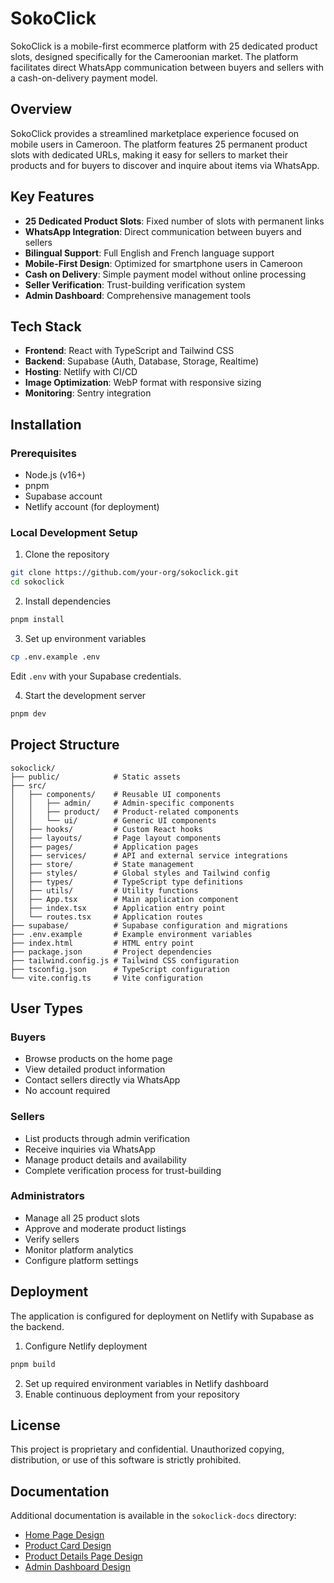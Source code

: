 # SokoClick

SokoClick is a mobile-first ecommerce platform with 25 dedicated product slots, designed specifically for the Cameroonian market. The platform facilitates direct WhatsApp communication between buyers and sellers with a cash-on-delivery payment model.

## Overview

SokoClick provides a streamlined marketplace experience focused on mobile users in Cameroon. The platform features 25 permanent product slots with dedicated URLs, making it easy for sellers to market their products and for buyers to discover and inquire about items via WhatsApp.

## Key Features

- **25 Dedicated Product Slots**: Fixed number of slots with permanent links
- **WhatsApp Integration**: Direct communication between buyers and sellers
- **Bilingual Support**: Full English and French language support
- **Mobile-First Design**: Optimized for smartphone users in Cameroon
- **Cash on Delivery**: Simple payment model without online processing
- **Seller Verification**: Trust-building verification system
- **Admin Dashboard**: Comprehensive management tools

## Tech Stack

- **Frontend**: React with TypeScript and Tailwind CSS
- **Backend**: Supabase (Auth, Database, Storage, Realtime)
- **Hosting**: Netlify with CI/CD
- **Image Optimization**: WebP format with responsive sizing
- **Monitoring**: Sentry integration

## Installation

### Prerequisites
- Node.js (v16+)
- pnpm
- Supabase account
- Netlify account (for deployment)

### Local Development Setup

1. Clone the repository
```bash
git clone https://github.com/your-org/sokoclick.git
cd sokoclick
```

2. Install dependencies
```bash
pnpm install
```

3. Set up environment variables
```bash
cp .env.example .env
```
Edit `.env` with your Supabase credentials.

4. Start the development server
```bash
pnpm dev
```

## Project Structure

```
sokoclick/
├── public/            # Static assets
├── src/
│   ├── components/    # Reusable UI components
│   │   ├── admin/     # Admin-specific components
│   │   ├── product/   # Product-related components
│   │   └── ui/        # Generic UI components
│   ├── hooks/         # Custom React hooks
│   ├── layouts/       # Page layout components
│   ├── pages/         # Application pages
│   ├── services/      # API and external service integrations
│   ├── store/         # State management
│   ├── styles/        # Global styles and Tailwind config
│   ├── types/         # TypeScript type definitions
│   ├── utils/         # Utility functions
│   ├── App.tsx        # Main application component
│   ├── index.tsx      # Application entry point
│   └── routes.tsx     # Application routes
├── supabase/          # Supabase configuration and migrations
├── .env.example       # Example environment variables
├── index.html         # HTML entry point
├── package.json       # Project dependencies
├── tailwind.config.js # Tailwind CSS configuration
├── tsconfig.json      # TypeScript configuration
└── vite.config.ts     # Vite configuration
```

## User Types

### Buyers
- Browse products on the home page
- View detailed product information
- Contact sellers directly via WhatsApp
- No account required

### Sellers
- List products through admin verification
- Receive inquiries via WhatsApp
- Manage product details and availability
- Complete verification process for trust-building

### Administrators
- Manage all 25 product slots
- Approve and moderate product listings
- Verify sellers
- Monitor platform analytics
- Configure platform settings

## Deployment

The application is configured for deployment on Netlify with Supabase as the backend.

1. Configure Netlify deployment
```bash
pnpm build
```

2. Set up required environment variables in Netlify dashboard
3. Enable continuous deployment from your repository

## License

This project is proprietary and confidential. Unauthorized copying, distribution, or use of this software is strictly prohibited.

## Documentation

Additional documentation is available in the `sokoclick-docs` directory:
- [Home Page Design](sokoclick-docs/home-page-design.md)
- [Product Card Design](sokoclick-docs/product-card-design.md)
- [Product Details Page Design](sokoclick-docs/product-details-page-design.md)
- [Admin Dashboard Design](sokoclick-docs/dashboard/admin-dashboard-design.md)
